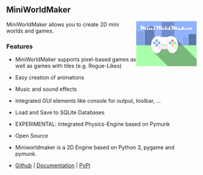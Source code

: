 MiniWorldMaker
---------

<img align="right" src="source/miniworldmaker/resources/logo_big.png" alt="logo"/>
MiniWorldMaker allows you to create 2D mini worlds and games.



### Features

  * MiniWorldMaker supports pixel-based games as well as games with 
  tiles (e.g. Rogue-Likes)
  
  * Easy creation of animations
  
  * Music and sound effects
  
  * Integrated GUI elements like console for output, toolbar, ...
    
  * Load and Save to SQLite Databases
  
  * EXPERIMENTAL: Integrated Physics-Engine based on Pymunk
  
  * Open Source
  
  * Miniworldmaker is a 2D Engine based on Python 3, pygame and pymunk.

  * [Github](https://github.com/asbl/miniworldmaker) | [Documentation](http://miniworldmaker.it-teaching.de/) | [PyPi](https://pypi.org/project/miniworldmaker/)
